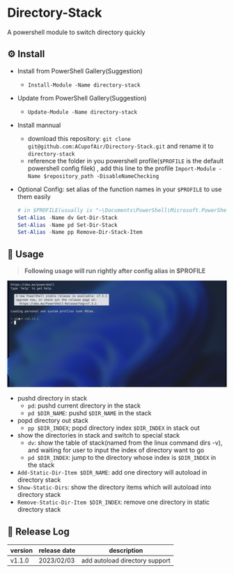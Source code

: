 # Directory-Stack

A powershell module to switch directory quickly

## :gear: Install

- Install from PowerShell Gallery(Suggestion)
  - `Install-Module -Name directory-stack`
- Update from PowerShell Gallery(Suggestion)
  - `Update-Module -Name directory-stack`
- Install mannual
  - download this repository: `git clone git@github.com:ACupofAir/Directory-Stack.git` and rename it to `directory-stack`
  - reference the folder in you powershell profile(`$PROFILE` is the default powershell config filek) , add this line to the profile
    `Import-Module -Name $repository_path -DisableNameChecking`
- Optional Config: set alias of the function names in your `$PROFILE` to use them easily

  ```powershell
  # in $PROFILE(usually is "~\Documents\PowerShell\Microsoft.PowerShell_profile.ps1")
  Set-Alias -Name dv Get-Dir-Stack
  Set-Alias -Name pd Set-Dir-Stack
  Set-Alias -Name pp Remove-Dir-Stack-Item
  ```

## :toolbox: Usage

> **Following usage will run rightly after config alias in $PROFILE**

![demo](https://github.com/ACupofAir/dotfiles/blob/main/res/dir_stack_demo.gif?raw=true)

- pushd directory in stack
  - `pd`: pushd current directory in the stack
  - `pd $DIR_NAME`: pushd `$DIR_NAME` in the stack
- popd directory out stack
  - `pp $DIR_INDEX`; popd directory index `$DIR_INDEX` in stack out
- show the directories in stack and switch to special stack
  - `dv`: show the table of stack(named from the linux command dirs -v), and waiting for user to input the index of directory want to go
  - `pd $DIR_INDEX`: jump to the directory whose index is `$DIR_INDEX` in the stack
- `Add-Static-Dir-Item $DIR_NAME`: add one directory will autoload in directory stack
- `Show-Static-Dirs`: show the directory items which will autoload into directory stack
- `Remove-Static-Dir-Item $DIR_INDEX`: remove one directory in static directory stack

## :date: Release Log

| version | release date | description                    |
| ------- | ------------ | ------------------------------ |
| v1.1.0  | 2023/02/03   | add autoload directory support |
